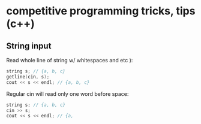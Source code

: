 # competitive programming tricks, tips (c++)

## String input

Read whole line of string w/ whitespaces and etc ):
```C++
string s; // {a, b, c}
getline(cin, s);
cout << s << endl; // {a, b, c}
```

Regular cin will read only one word before space:
```C++
string s; // {a, b, c}
cin >> s;
cout << s << endl; // {a,
```
